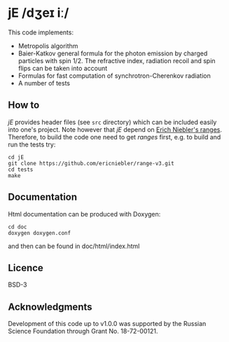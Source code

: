 # jE /dʒeɪ iː/

This code implements:

  * Metropolis algorithm
  * Baier-Katkov general formula for the photon emission by charged particles with spin 1/2. The
    refractive index, radiation recoil and spin flips can be taken into account
  * Formulas for fast computation of synchrotron-Cherenkov radiation
  * A number of tests

## How to

_jE_ provides header files (see `src` directory) which can be included easily into one's project.
Note however that _jE_ depend on [Erich Niebler's ranges](https://github.com/ericniebler/range-v3).
Therefore, to build the code one need to get _ranges_ first, e.g. to build and run the tests try:

    cd jE
    git clone https://github.com/ericniebler/range-v3.git
    cd tests
    make

## Documentation

Html documentation can be produced with Doxygen:

    cd doc
    doxygen doxygen.conf

and then can be found in doc/html/index.html

## Licence

BSD-3

## Acknowledgments

Development of this code up to v1.0.0 was supported by the Russian Science Foundation through Grant
No.  18-72-00121.
